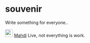 # souvenir
Write something for everyone..

<img src="https://github.com/mahdishon.png?size=25" width="25" height="25" /> [Mahdi](https://github.com/mahdishon) Live, not everything is work.
